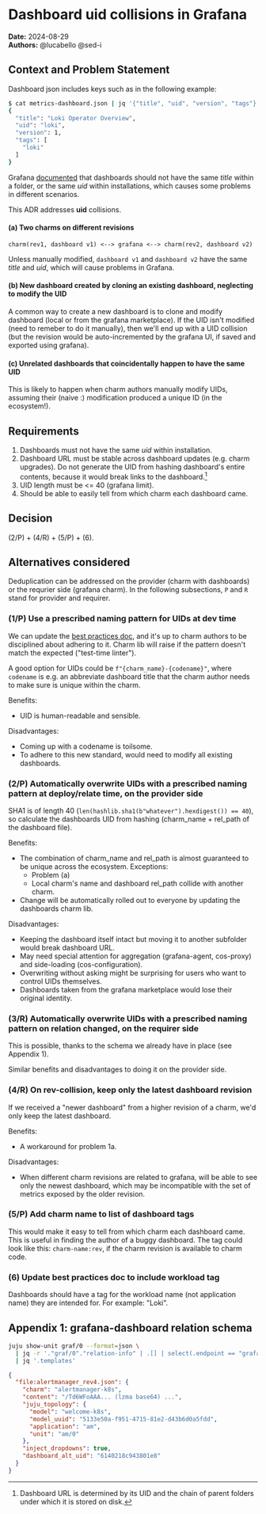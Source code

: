 # Dashboard uid collisions in Grafana
**Date:** 2024-08-29<br/>
**Authors:** @lucabello @sed-i


## Context and Problem Statement
Dashboard json includes keys such as in the following example:
```bash
$ cat metrics-dashboard.json | jq '{"title", "uid", "version", "tags"}'
{
  "title": "Loki Operator Overview",
  "uid": "loki",
  "version": 1,
  "tags": [
    "loki"
  ]
}
```

Grafana [documented](https://grafana.com/docs/grafana/latest/administration/provisioning/#reusable-dashboard-urls) that dashboards should not have the same *title* within a folder, or the same *uid* within
installations, which causes some problems in different scenarios.

This ADR addresses **uid** collisions.

#### (a) Two charms on different revisions

`charm(rev1, dashboard v1) <--> grafana <--> charm(rev2, dashboard v2)`

Unless manually modified, `dashboard v1` and `dashboard v2` have the same *title* and *uid*, which will cause problems in Grafana.

#### (b) New dashboard created by cloning an existing dashboard, neglecting to modify the UID

A common way to create a new dashboard is to clone and modify dashboard (local or from the grafana marketplace).
If the UID isn't modified (need to remeber to do it manually), then we'll end up with a UID collision (but the revision would be auto-incremented by the grafana UI, if saved and exported using grafana).

#### (c) Unrelated dashboards that coincidentally happen to have the same UID

This is likely to happen when charm authors manually modify UIDs, assuming their (naive :) modification produced a unique ID (in the ecosystem!).


## Requirements
1. Dashboards must not have the same *uid* within installation.
2. Dashboard URL must be stable across dashboard updates (e.g. charm upgrades). Do not generate the UID from hashing
                                                                                                                                                                                                                                                                                                                                                                                                                             dashboard's entire contents, because it would break links to the dashboard.[^DbURL]
3. UID length must be <= 40 (grafana limit).
4. Should be able to easily tell from which charm each dashboard came.

## Decision
(2/P) + (4/R) + (5/P) + (6).

## Alternatives considered
Deduplication can be addressed on the provider (charm with dashboards) or the requrier side (grafana charm).
In the following subsections, `P` and `R` stand for provider and requirer.

### (1/P) Use a prescribed naming pattern for UIDs at dev time
We can update the [best practices doc](https://discourse.charmhub.io/t/grafana-k8s-docs-how-to-create-a-great-charmed-dashboard/14188#use-an-effective-naming-scheme-22),
and it's up to charm authors to be disciplined about adhering to it. Charm lib will raise if the pattern doesn't match the expected ("test-time linter").

A good option for UIDs could be `f"{charm_name}-{codename}"`, where `codename` is e.g. an abbreviate dashboard title that the charm author needs to make sure is unique within the charm.

Benefits:
- UID is human-readable and sensible.

Disadvantages:
- Coming up with a codename is toilsome.
- To adhere to this new standard, would need to modify all existing dashboards.

### (2/P) Automatically overwrite UIDs with a prescribed naming pattern at deploy/relate time, on the provider side
SHA1 is of length 40 (`len(hashlib.sha1(b"whatever").hexdigest()) == 40`), so calculate the dashboards UID from hashing (charm_name + rel_path of the dashboard file).

Benefits:
- The combination of charm_name and rel_path is almost guaranteed to be unique across the ecosystem. Exceptions:
  - Problem (a)
  - Local charm's name and dashboard rel_path collide with another charm.
- Change will be automatically rolled out to everyone by updating the dashboards charm lib.

Disadvantages:
- Keeping the dashboard itself intact but moving it to another subfolder would break dashboard URL.
- May need special attention for aggregation (grafana-agent, cos-proxy) and side-loading (cos-configuration).
- Overwriting without asking might be surprising for users who want to control UIDs themselves.
- Dashboards taken from the grafana marketplace would lose their original identity.

### (3/R) Automatically overwrite UIDs with a prescribed naming pattern on relation changed, on the requirer side
This is possible, thanks to the schema we already have in place (see Appendix 1).

Similar benefits and disadvantages to doing it on the provider side.

### (4/R) On rev-collision, keep only the latest dashboard revision

If we received a "newer dashboard" from a higher revision of a charm, we'd only keep the latest dashboard.

Benefits:
- A workaround for problem 1a.

Disadvantages:
- When different charm revisions are related to grafana, will be able to see only the newest dashboard, which may be incompatible with the set of metrics exposed by the older revision.


### (5/P) Add charm name to list of dashboard tags

This would make it easy to tell from which charm each dashboard came. This is useful in finding the author of a buggy dashboard.
The tag could look like this: `charm-name:rev`, if the charm revision is available to charm code.


### (6) Update best practices doc to include workload tag

Dashboards should have a tag for the workload name (not application name) they are intended for.
For example: "Loki".


## Appendix 1: grafana-dashboard relation schema
```bash
juju show-unit graf/0 --format=json \
  | jq -r '."graf/0"."relation-info" | .[] | select(.endpoint == "grafana-dashboard") | ."application-data".dashboards' \
  | jq '.templates'
```
```json
{
  "file:alertmanager_rev4.json": {
    "charm": "alertmanager-k8s",
    "content": "/Td6WFoAAA... (lzma base64) ...",
    "juju_topology": {
      "model": "welcome-k8s",
      "model_uuid": "5133e50a-f951-4715-81e2-d43b6d0a5fdd",
      "application": "am",
      "unit": "am/0"
    },
    "inject_dropdowns": true,
    "dashboard_alt_uid": "6140218c943801e8"
  }
}
```

[^DbURL]: Dashboard URL is determined by its UID and the chain of parent folders under which it is stored on disk. 
